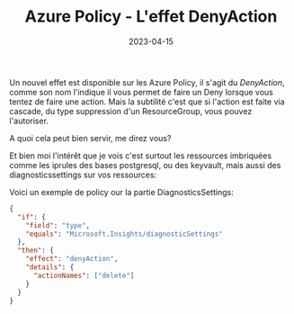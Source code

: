 ﻿---
layout: post
title: Azure Policy - L'effet DenyAction
date: 2023-04-15
categories: ["Azure", "Policy"]
comments_id: 188 
---

Un nouvel effet est disponible sur les Azure Policy, il s'agit du _DenyAction_, comme son nom l'indique il vous permet de faire un Deny lorsque vous tentez de faire une action. Mais la subtilité c'est que si l'action est faite via cascade, du type suppression d'un ResourceGroup, vous pouvez l'autoriser.

A quoi cela peut bien servir, me direz vous?

Et bien moi l'intérêt que je vois c'est surtout les ressources imbriquées comme les iprules des bases postgresql, ou des keyvault, mais aussi des diagnosticssettings sur vos ressources:

Voici un exemple de policy our la partie DiagnosticsSettings:

```json
{
  "if": {
    "field": "type",
    "equals": "Microsoft.Insights/diagnosticSettings"
  },
  "then": {
    "effect": "denyAction",
    "details": {
      "actionNames": ["delete"]
    }
  }
}
```
